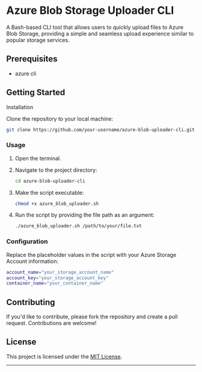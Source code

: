 
# Azure Blob Storage Uploader CLI

A Bash-based CLI tool that allows users to quickly upload files to Azure Blob Storage, providing a simple and seamless upload experience similar to popular storage services.

## Prerequisites

- azure cli

## Getting Started

Installation

Clone the repository to your local machine:

```bash
git clone https://github.com/your-username/azure-blob-uploader-cli.git
```

### Usage

1. Open the terminal.

2. Navigate to the project directory:

    ```bash
    cd azure-blob-uploader-cli
    ```

3. Make the script executable:

    ```bash
    chmod +x azure_blob_uploader.sh
    ```

4. Run the script by providing the file path as an argument:

    ```bash
    ./azure_blob_uploader.sh /path/to/your/file.txt
    ```

### Configuration

Replace the placeholder values in the script with your Azure Storage Account information:

```bash
account_name="your_storage_account_name"
account_key="your_storage_account_key"
container_name="your_container_name"
```

## Contributing

If you'd like to contribute, please fork the repository and create a pull request. Contributions are welcome!

## License

This project is licensed under the [MIT License](LICENSE).




---
